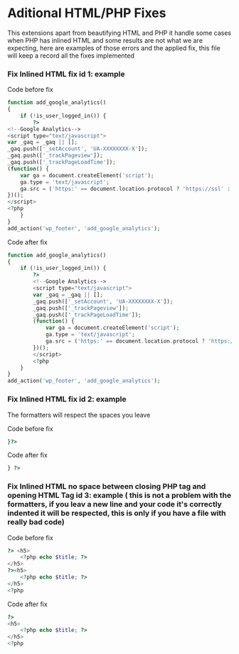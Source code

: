 # Aditional HTML/PHP Fixes

This extensions apart from beautifying HTML and PHP it handle some cases when PHP has inlined HTML and some results are not what we are expecting, here are examples of those errors and the applied fix, this file will keep a record all the fixes implemented

### Fix Inlined HTML fix id 1: example

Code before fix

```php
function add_google_analytics()
{
    if (!is_user_logged_in()) {
        ?>
<!--Google Analytics-->
<script type="text/javascript">
var _gaq = _gaq || [];
_gaq.push(['_setAccount', 'UA-XXXXXXXX-X']);
_gaq.push(['_trackPageview']);
_gaq.push(['_trackPageLoadTime']);
(function() {
    var ga = document.createElement('script');
    ga.type = 'text/javascript';
    ga.src = ('https:' == document.location.protocol ? 'https://ssl' : 'http://www') + '.google-analytics.com/ga.js';
})();
</script>        
<?php
    }
}
add_action('wp_footer', 'add_google_analytics');
```

Code after fix

```php
function add_google_analytics()
{
    if (!is_user_logged_in()) {
        ?>
        <!--Google Analytics-->
        <script type="text/javascript">
        var _gaq = _gaq || [];
        _gaq.push(['_setAccount', 'UA-XXXXXXXX-X']);
        _gaq.push(['_trackPageview']);
        _gaq.push(['_trackPageLoadTime']);
        (function() {
            var ga = document.createElement('script');
            ga.type = 'text/javascript';
            ga.src = ('https:' == document.location.protocol ? 'https://ssl' : 'http://www') + '.google-analytics.com/ga.js';
        })();
        </script>
        <?php
    }
}
add_action('wp_footer', 'add_google_analytics');
```


### Fix Inlined HTML fix id 2: example
The formatters will respect the spaces you leave

Code before fix
```php
}?>
```

Code after fix
```php
} ?>
```


### Fix Inlined HTML no space between closing PHP tag and opening HTML Tag id 3: example ( this is not a problem with the formatters, if you leav a new line and your code it's correctly indented it will be respected, this is only if you have a file with really bad code)

Code before fix
```php
?> <h5>
    <?php echo $title; ?>
</h5>
?><h5>
    <?php echo $title; ?>
</h5>
<?php
```

Code after fix
```php
?>
<h5>
    <?php echo $title; ?>
</h5>
<?php
```